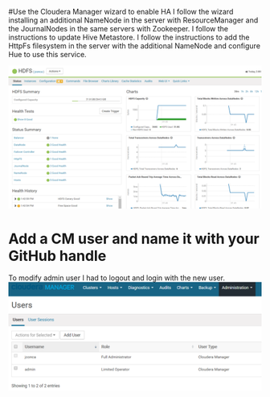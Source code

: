 #Use the Cloudera Manager wizard to enable HA
I follow the wizard installing an additional NameNode in the server with ResourceManager and the JournalNodes in the same servers with Zookeeper.
I follow the instructions to update Hive Metastore.
I follow the instructions to add the HttpFs filesystem in the server with the additional NameNode and configure Hue to use this service.

![CM HDFS](3_HDFS_HA.png)

# Add a CM user and name it with your GitHub handle
To modify admin user I had to logout and login with the new user.
![CM USER](4_CM_users.png)